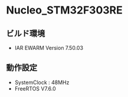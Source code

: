 # Nucleo_STM32F303RE
## ビルド環境
- IAR EWARM Version 7.50.03
## 動作設定
- SystemClock : 48MHz
- FreeRTOS V7.6.0
